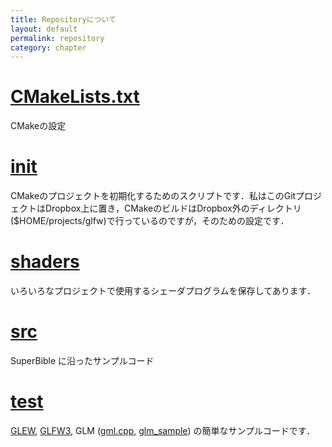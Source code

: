 ```yaml
---
title: Repositoryについて
layout: default
permalink: repository
category: chapter
---
```


# [CMakeLists.txt](/github/CMakeLists.txt)

CMakeの設定

# [init](/bin/init)

CMakeのプロジェクトを初期化するためのスクリプトです．私はこのGitプロジェクトはDropbox上に置き，CMakeのビルドはDropbox外のディレクトリ($HOME/projects/glfw)で行っているのですが，そのための設定です．

# [shaders](/media/shaders)

いろいろなプロジェクトで使用するシェーダプログラムを保存してあります．

# [src](/src/)

SuperBible に沿ったサンプルコード

# [test](/src/test)

[GLEW](/src/test/glew.cpp), [GLFW3](/src/test/glfw.cpp), GLM ([gml.cpp](/src/test/glm.cpp), [glm_sample](/src/test/glm_sample.cpp)) の簡単なサンプルコードです．
